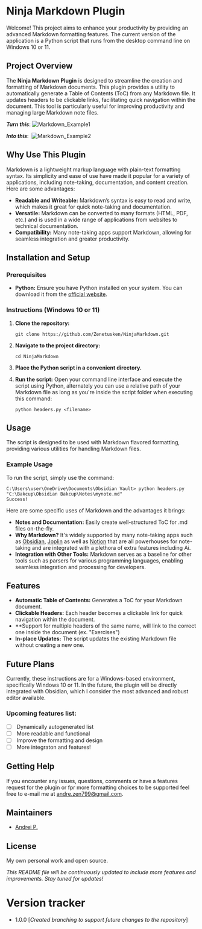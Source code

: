 # Ninja Markdown Plugin

Welcome! This project aims to enhance your productivity by providing an advanced Markdown formatting features. The current version of the application is a Python script that runs from the desktop command line on Windows 10 or 11.

## Project Overview

The **Ninja Markdown Plugin** is designed to streamline the creation and formatting of Markdown documents. This plugin provides a utility to automatically generate a Table of Contents (ToC) from any Markdown file. It updates headers to be clickable links, facilitating quick navigation within the document. This tool is particularly useful for improving productivity and managing large Markdown note files.

_**Turn this**_:
![Markdown_Example1](https://github.com/Zenetusken/NinjaMarkdown/assets/173852206/61a9aad1-c8fc-4470-92bd-c549e142b4d2)

_**Into this**_: 
![Markdown_Example2](https://github.com/Zenetusken/NinjaMarkdown/assets/173852206/feb361d7-9671-4ef9-8c3d-34607122ebc3)

## Why Use This Plugin

Markdown is a lightweight markup language with plain-text formatting syntax. Its simplicity and ease of use have made it popular for a variety of applications, including note-taking, documentation, and content creation. Here are some advantages:

- **Readable and Writeable:** Markdown’s syntax is easy to read and write, which makes it great for quick note-taking and documentation.
- **Versatile:** Markdown can be converted to many formats (HTML, PDF, etc.) and is used in a wide range of applications from websites to technical documentation.
- **Compatibility:** Many note-taking apps support Markdown, allowing for seamless integration and greater productivity.

## Installation and Setup

### Prerequisites

- **Python:** Ensure you have Python installed on your system. You can download it from the [official website](https://www.python.org/downloads/).

### Instructions (Windows 10 or 11)

1. **Clone the repository:**
    
    ```shell
    git clone https://github.com/Zenetusken/NinjaMarkdown.git
    ```
    
2. **Navigate to the project directory:**
    
    ```shell
    cd NinjaMarkdown
    ```
    
3. **Place the Python script in a convenient directory.**
    
4. **Run the script:** Open your command line interface and execute the script using Python, alternately you can use a relative path of your Markdown file as long as you're inside the script folder when executing this command:
    
    ```shell
    python headers.py <filename>
    ```

## Usage

The script is designed to be used with Markdown flavored formatting, providing various utilities for handling Markdown files.

### Example Usage

To run the script, simply use the command:

```shell
C:\Users\user\OneDrive\Documents\Obsidian Vault> python headers.py "C:\Bakcup\Obsidian Bakcup\Notes\mynote.md"
Success!
```

Here are some specific uses of Markdown and the advantages it brings:

- **Notes and Documentation:** Easily create well-structured ToC for .md files on-the-fly.
- **Why Markdown?** It's widely supported by many note-taking apps such as [Obsidian](https://obsidian.md/), [Joplin](https://joplinapp.org/) as well as [Notion](https://www.notion.so/desktop) that are all powerhouses for note-taking and are integrated with a plethora of extra features including Ai.
- **Integration with Other Tools:** Markdown serves as a baseline for other tools such as parsers for various programming languages, enabling seamless integration and processing for developers.

## Features

- **Automatic Table of Contents:** Generates a ToC for your Markdown document.
- **Clickable Headers:** Each header becomes a clickable link for quick navigation within the document.
- **Support for multiple headers of the same name, will link to the correct one inside the document (ex. "Exercises")
- **In-place Updates:** The script updates the existing Markdown file without creating a new one.

## Future Plans

Currently, these instructions are for a Windows-based environment, specifically Windows 10 or 11. In the future, the plugin will be directly integrated with Obsidian, which I consider the most advanced and robust editor available.

### Upcoming features list:

- [ ]  Dynamically autogenerated list
- [ ]  More readable and functional
- [ ]  Improve the formatting and design
- [ ]  More integraton and features!

## Getting Help

If you encounter any issues, questions, comments or have a features request for the plugin or fpr more formatting choices to be supported feel free to e-mail me at [andre.zen799@gmail.com](mailto:andre.zen799@gmail.com).

## Maintainers

- [Andrei P.](https://github.com/Zenetusken)

## License

My own personal work and open source.

_This README file will be continuously updated to include more features and improvements. Stay tuned for updates!_

# Version tracker

- 1.0.0 [*Created branching to support future changes to the repository*]
